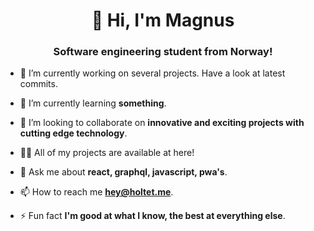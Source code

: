 <h1 align="center">👋 Hi, I'm Magnus</h1>
<h3 align="center">Software engineering student from Norway!</h3>


- 🔭 I’m currently working on several projects. Have a look at latest commits.

- 🌱 I’m currently learning **something**.

- 👯 I’m looking to collaborate on **innovative and exciting projects with cutting edge technology**.

- 👨‍💻 All of my projects are available at here!

- 💬 Ask me about **react, graphql, javascript, pwa's**.

- 📫 How to reach me **hey@holtet.me**.

- ⚡ Fun fact **I'm good at what I know, the best at everything else**.
